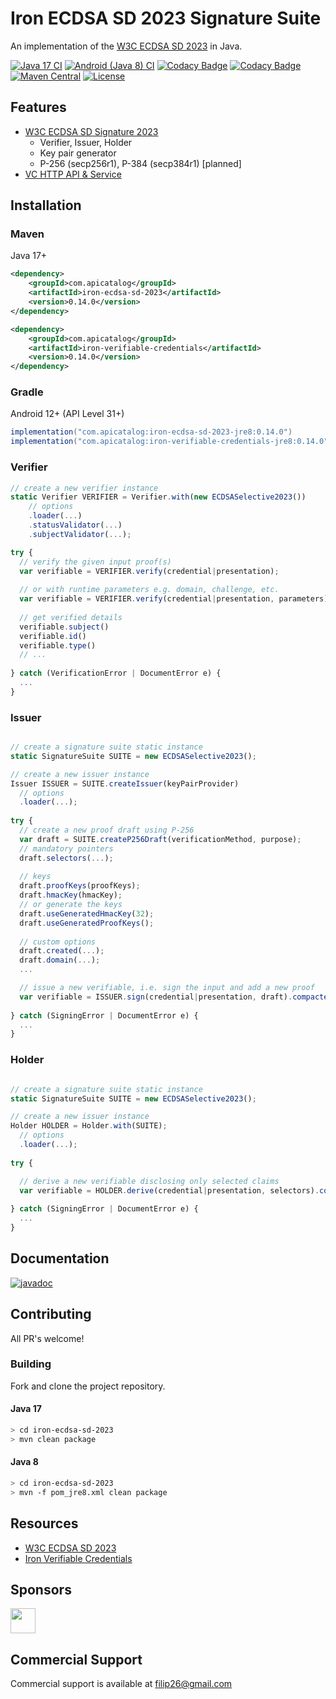 # Iron ECDSA SD 2023 Signature Suite

An implementation of the [W3C ECDSA SD 2023](https://www.w3.org/TR/vc-di-ecdsa/#ecdsa-sd-2023) in Java.

[![Java 17 CI](https://github.com/filip26/iron-ecdsa-sd-2023/actions/workflows/java17-build.yml/badge.svg)](https://github.com/filip26/iron-ecdsa-sd-2023/actions/workflows/java17-build.yml)
[![Android (Java 8) CI](https://github.com/filip26/iron-ecdsa-sd-2023/actions/workflows/java8-build.yml/badge.svg)](https://github.com/filip26/iron-ecdsa-sd-2023/actions/workflows/java8-build.yml)
[![Codacy Badge](https://app.codacy.com/project/badge/Grade/806688cdb1d248e8b5cc2a67f6c2f0f8)](https://www.codacy.com/gh/filip26/iron-ecdsa-sd-2023/dashboard?utm_source=github.com&amp;utm_medium=referral&amp;utm_content=filip26/iron-ecdsa-sd-2023&amp;utm_campaign=Badge_Grade)
[![Codacy Badge](https://app.codacy.com/project/badge/Coverage/806688cdb1d248e8b5cc2a67f6c2f0f8)](https://www.codacy.com/gh/filip26/iron-ecdsa-sd-2023/dashboard?utm_source=github.com&utm_medium=referral&utm_content=filip26/iron-ecdsa-sd-2023&utm_campaign=Badge_Coverage)
[![Maven Central](https://img.shields.io/maven-central/v/com.apicatalog/iron-ecdsa-sd-2023.svg?label=Maven%20Central)](https://search.maven.org/search?q=g:com.apicatalog%20AND%20a:iron-ecdsa-sd-2023)
[![License](https://img.shields.io/badge/License-Apache%202.0-blue.svg)](https://opensource.org/licenses/Apache-2.0)

## Features
* [W3C ECDSA SD Signature 2023](https://www.w3.org/TR/vc-di-ecdsa/#ecdsa-sd-2023)
  * Verifier, Issuer, Holder
  * Key pair generator
  * P-256 (secp256r1), P-384 (secp384r1) [planned]
* [VC HTTP API & Service](https://github.com/filip26/iron-vc-api)

## Installation

### Maven
Java 17+

```xml
<dependency>
    <groupId>com.apicatalog</groupId>
    <artifactId>iron-ecdsa-sd-2023</artifactId>
    <version>0.14.0</version>
</dependency>

<dependency>
    <groupId>com.apicatalog</groupId>
    <artifactId>iron-verifiable-credentials</artifactId>
    <version>0.14.0</version>
</dependency>
```

### Gradle

Android 12+ (API Level 31+)

```gradle
implementation("com.apicatalog:iron-ecdsa-sd-2023-jre8:0.14.0")
implementation("com.apicatalog:iron-verifiable-credentials-jre8:0.14.0")
```


### Verifier

```javascript
// create a new verifier instance
static Verifier VERIFIER = Verifier.with(new ECDSASelective2023())
    // options
    .loader(...)
    .statusValidator(...)
    .subjectValidator(...);

try {
  // verify the given input proof(s)
  var verifiable = VERIFIER.verify(credential|presentation);
  
  // or with runtime parameters e.g. domain, challenge, etc.
  var verifiable = VERIFIER.verify(credential|presentation, parameters);
  
  // get verified details
  verifiable.subject()
  verifiable.id()
  verifiable.type()
  // ...
  
} catch (VerificationError | DocumentError e) {
  ...
}

```

### Issuer

```javascript

// create a signature suite static instance
static SignatureSuite SUITE = new ECDSASelective2023();

// create a new issuer instance
Issuer ISSUER = SUITE.createIssuer(keyPairProvider)
  // options
  .loader(...);
    
try {
  // create a new proof draft using P-256
  var draft = SUITE.createP256Draft(verificationMethod, purpose);
  // mandatory pointers
  draft.selectors(...); 
  
  // keys
  draft.proofKeys(proofKeys);
  draft.hmacKey(hmacKey);
  // or generate the keys
  draft.useGeneratedHmacKey(32);
  draft.useGeneratedProofKeys();
  
  // custom options
  draft.created(...);
  draft.domain(...);
  ...

  // issue a new verifiable, i.e. sign the input and add a new proof
  var verifiable = ISSUER.sign(credential|presentation, draft).compacted();
  
} catch (SigningError | DocumentError e) {
  ...
}
```

### Holder

```javascript

// create a signature suite static instance
static SignatureSuite SUITE = new ECDSASelective2023();

// create a new issuer instance
Holder HOLDER = Holder.with(SUITE);
  // options
  .loader(...);
    
try {

  // derive a new verifiable disclosing only selected claims
  var verifiable = HOLDER.derive(credential|presentation, selectors).compacted();
  
} catch (SigningError | DocumentError e) {
  ...
}
```

## Documentation

[![javadoc](https://javadoc.io/badge2/com.apicatalog/iron-ecdsa-sd-2023/javadoc.svg)](https://javadoc.io/doc/com.apicatalog/iron-ecdsa-sd-2023)

## Contributing

All PR's welcome!

### Building

Fork and clone the project repository.

#### Java 17
```bash
> cd iron-ecdsa-sd-2023
> mvn clean package
```

#### Java 8
```bash
> cd iron-ecdsa-sd-2023
> mvn -f pom_jre8.xml clean package
```

## Resources
* [W3C ECDSA SD 2023](https://www.w3.org/TR/vc-di-ecdsa/#ecdsa-sd-2023)
* [Iron Verifiable Credentials](https://github.com/filip26/iron-verifiable-credentials)

## Sponsors

<a href="https://github.com/digitalbazaar">
  <img src="https://avatars.githubusercontent.com/u/167436?s=200&v=4" width="40" />
</a> 

## Commercial Support
Commercial support is available at filip26@gmail.com

